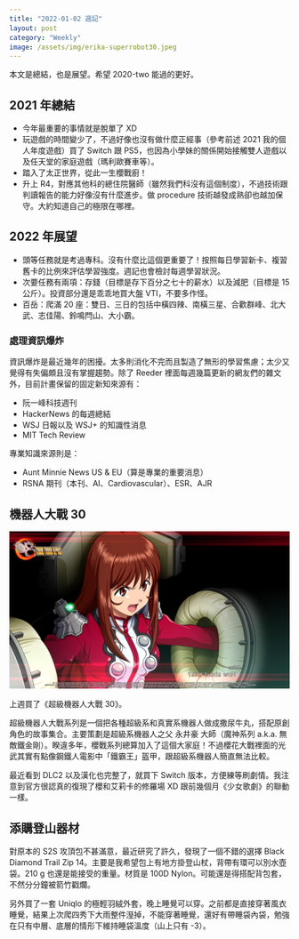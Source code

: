 ```yaml
---
title: "2022-01-02 週記"
layout: post
category: "Weekly"
image: /assets/img/erika-superrobot30.jpeg
---
```


本文是總結，也是展望。希望 2020-two 能過的更好。

## 2021 年總結

- 今年最重要的事情就是脫單了 XD
- 玩遊戲的時間變少了，不過好像也沒有做什麼正經事（參考前述 2021 我的個人年度遊戲）買了 Switch 跟 PS5，也因為小學妹的關係開始接觸雙人遊戲以及任天堂的家庭遊戲（瑪利歐賽車等）。
- 踏入了太正世界，從此一生櫻戰廚！
- 升上 R4，對應其他科的總住院醫師（雖然我們科沒有這個制度），不過技術跟判讀報告的能力好像沒有什麼進步。做 procedure 技術越發成熟卻也越加保守。大約知道自己的極限在哪裡。

## 2022 年展望

- 頭等任務就是考過專科。沒有什麼比這個更重要了！按照每日學習新卡、複習舊卡的比例來評估學習強度。週記也會檢討每週學習狀況。
- 次要任務有兩項：存錢（目標是存下百分之七十的薪水）以及減肥（目標是 15 公斤）。投資部分還是乖乖地買大盤 VTI，不要多作怪。
- 百岳：爬滿 20 座：雙日、三日的包括中橫四辣、南橫三星、合歡群峰、北大武、志佳陽、鈴鳴閂山、大小霸。

### 處理資訊爆炸

資訊爆炸是最近幾年的困擾。太多則消化不完而且製造了無形的學習焦慮；太少又覺得有失偏頗且沒有掌握趨勢。除了 Reeder 裡面每週幾篇更新的網友們的雜文外，目前計畫保留的固定新知來源有：

- 阮一峰科技週刊
- HackerNews 的每週總結
- WSJ 日報以及 WSJ+ 的知識性消息
- MIT Tech Review

專業知識來源則是：

- Aunt Minnie News US & EU（算是專業的重要消息）
- RSNA 期刊（本刊、AI、Cardiovascular）、ESR、AJR

## 機器人大戰 30

![Erika](/assets/img/erika-superrobot30.jpeg)

上週買了《超級機器人大戰 30》。

超級機器人大戰系列是一個把各種超級系和真實系機器人做成撒尿牛丸，搭配原創角色的故事集合。主要策劃是超級系機器人之父 永井豪 大師（魔神系列 a.k.a. 無敵鐵金剛）。睽違多年，櫻戰系列總算加入了這個大家庭！不過櫻花大戰裡面的光武其實有點像鋼鐵人電影中「鐵霸王」盔甲，跟超級系機器人簡直無法比較。

最近看到 DLC2 以及漢化也完整了，就買下 Switch 版本，方便練等刷劇情。我注意到官方很認真的復現了櫻和艾莉卡的修羅場 XD 跟前幾個月《少女歌劇》的聯動一樣。

## 添購登山器材

對原本的 S2S 攻頂包不甚滿意，最近研究了許久，發現了一個不錯的選擇 Black Diamond Trail Zip 14。主要是我希望包上有地方掛登山杖，背帶有環可以別水壺袋。210 g 也還是能接受的重量。材質是 100D Nylon。可能還是得搭配背包套，不然分分鐘被箭竹戳爛。

另外買了一套 Uniqlo 的極輕羽絨外套，晚上睡覺可以穿。之前都是直接穿著風衣睡覺，結果上次爬四秀下大雨整件溼掉，不能穿著睡覺，還好有帶睡袋內袋，勉強在只有中層、底層的情形下維持睡袋溫度（山上只有 -3）。
